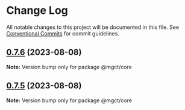 # Change Log

All notable changes to this project will be documented in this file.
See [Conventional Commits](https://conventionalcommits.org) for commit guidelines.

## [0.7.6](https://github.com/FED-tools/cli-magic/compare/v0.7.5...v0.7.6) (2023-08-08)

**Note:** Version bump only for package @mgct/core

## [0.7.5](https://github.com/FED-tools/cli-magic/compare/v0.7.4...v0.7.5) (2023-08-08)

**Note:** Version bump only for package @mgct/core

